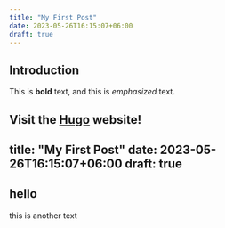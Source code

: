 ```yaml
---
title: "My First Post"
date: 2023-05-26T16:15:07+06:00
draft: true
---
```

## Introduction

This is **bold** text, and this is *emphasized* text.

Visit the [Hugo](https://gohugo.io) website!
---
title: "My First Post"
date: 2023-05-26T16:15:07+06:00
draft: true
---
## hello
this is another text
